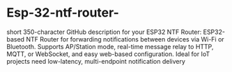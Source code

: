 # Esp-32-ntf-router-
short 350-character GitHub description for your ESP32 NTF Router:  ESP32-based NTF Router for forwarding notifications between devices via Wi-Fi or Bluetooth. Supports AP/Station mode, real-time message relay to HTTP, MQTT, or WebSocket, and easy web-based configuration. Ideal for IoT projects need low-latency, multi-endpoint notification delivery
